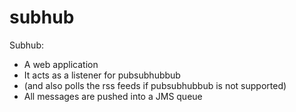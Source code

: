 # subhub

Subhub:
 - A web application
 - It acts as a listener for pubsubhubbub
 - (and also polls the rss feeds if pubsubhubbub is not supported)
 - All messages are pushed into a JMS queue
